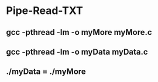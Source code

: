 # Pipe-Read-TXT
## gcc -pthread -lm -o myMore myMore.c
## gcc -pthread -lm -o myData myData.c
## ./myData = ./myMore
